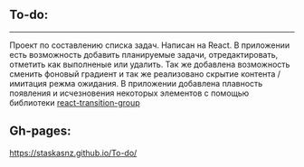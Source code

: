 ## To-do:
---
Проект по составлению списка задач. Написан на React. В приложении есть возможность добавить планируемые задачи, отредактировать, отметить как выполненые или удалить. Так же добавлена возможность сменить фоновый градиент и так же реализовано скрытие контента / имитация режма ожидания.
В приложении добавлена плавность появления и исчезновения некоторых элементов с помощью библиотеки [react-transition-group]

## Gh-pages:
https://staskasnz.github.io/To-do/



[react-transition-group]: https://reactcommunity.org/react-transition-group/
